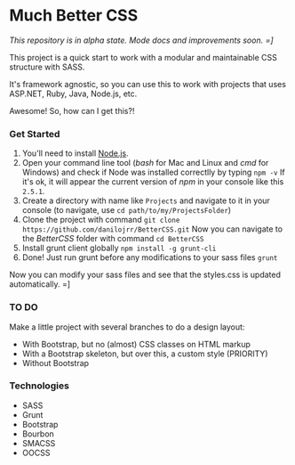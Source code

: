 Much Better CSS
===============

_This repository is in alpha state. Mode docs and improvements soon. =]_

This project is a quick start to work with a modular and maintainable CSS structure with SASS.

It's framework agnostic, so you can use this to work with projects that uses ASP.NET, Ruby, Java, Node.js, etc. 

Awesome! So, how can I get this?!

### Get Started

1. You'll need to install [Node.js](https://nodejs.org).
2. Open your command line tool (_bash_ for Mac and Linux and _cmd_ for Windows) and check if Node was installed correctlly by typing 
```npm -v```
If it's ok, it will appear the current version of _npm_ in your console like this ```2.5.1```.
3. Create a directory with name like ```Projects``` and navigate to it in your console (to navigate, use ```cd path/to/my/ProjectsFolder```)
4. Clone the project with command 
```git clone https://github.com/danilojrr/BetterCSS.git```
Now you can navigate to the _BetterCSS_ folder with command ```cd BetterCSS```
5. Install grunt client globally
```npm install -g grunt-cli```
6. Done! Just run grunt before any modifications to your sass files
```grunt```

Now you can modify your sass files and see that the styles.css is updated automatically. =]

### TO DO

Make a little project with several branches to do a design layout:

- With Bootstrap, but no (almost) CSS classes on HTML markup
- With a Bootstrap skeleton, but over this, a custom style (PRIORITY)
- Without Bootstrap

### Technologies

- SASS
- Grunt
- Bootstrap
- Bourbon
- SMACSS
- OOCSS
